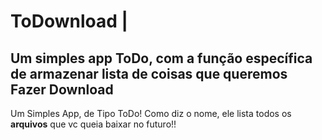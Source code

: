 # ToDownload | 
## Um simples app ToDo, com a função específica de armazenar lista de coisas que queremos Fazer Download

  Um Simples App, de Tipo ToDo! Como diz o nome, ele lista todos os **arquivos** que vc queia baixar no futuro!!
  
